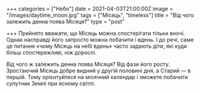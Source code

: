 +++
categories = ["Небо"]
date = 2021-04-03T21:00:00Z
image = "/images/daytime_moon.jpg"
tags = ["Місяць", "timeless"]
title = "Від чого залежить денна поява Місяця?"
type = "post"

+++
Прийнято вважати, що Місяць можна спостерігати тільки вночі. Однак насправді його запросто можна побачити і вдень. І до речі, саме це питання «чому Місяць на небі вдень» часто задають діти, які куди більш спостережливі, ніж дорослі.  
  
Від чого ж залежить денна поява Місяця? Від фази його росту. Зростаючий Місяць добре видний у другій половині дня, а Старий — в першій. Тому орієнтуйтеся на місячний календар і зможете побачити супутник Землі при ясному світлі.